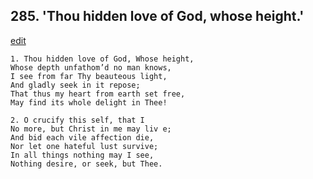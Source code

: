 
## 285.  'Thou hidden love of God, whose height.'
[edit](https://docs.google.com/document/d/1jri7W6QxD8BwpVU7SPU2u%2DpwgdNlW26a/edit?mode=html)



    1. Thou hidden love of God, Whose height, 
    Whose depth unfathom’d no man knows, 
    I see from far Thy beauteous light,
    And gladly seek in it repose;
    That thus my heart from earth set free, 
    May find its whole delight in Thee!

    2. O crucify this self, that I
    No more, but Christ in me may liv e; 
    And bid each vile affection die,
    Nor let one hateful lust survive;
    In all things nothing may I see, 
    Nothing desire, or seek, but Thee.

